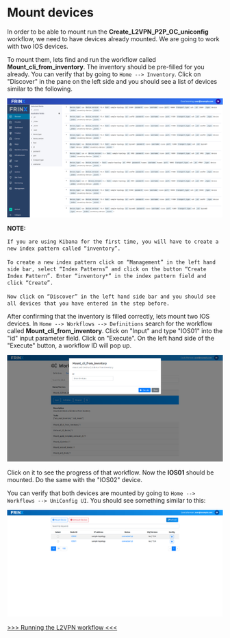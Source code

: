 # Mount devices



In order to be able to mount run the **Create_L2VPN_P2P_OC_uniconfig** workflow, we need to have devices already mounted. We are going to work with two IOS devices.

To mount them, lets find and run the workflow called **Mount_cli_from_inventory**. The inventory should be pre-filled for you already. You can verify that by going to `Home --> Inventory`. Click on "Discover" in the pane on the left side and you should see a list of devices similar to the following.

![inventory-devices](assets/images/inventory-devices.png)



**NOTE:**
``` text
If you are using Kibana for the first time, you will have to create a new index pattern called “inventory”.

To create a new index pattern click on “Management” in the left hand side bar, select “Index Patterns” and click on the button “Create Index Pattern”. Enter “inventory*” in the index pattern field and click “Create”.

Now click on “Discover” in the left hand side bar and you should see all devices that you have entered in the step before.
```

After confirming that the inventory is filled correctly, lets mount two IOS devices. In `Home --> Workflows --> Definitions` search for the workflow called **Mount_cli_from_inventory**. Click on "Input" and type "IOS01" into the "id" input parameter field. Click on "Execute". On the left hand side of the "Execute" button, a workflow ID will pop up. 


![inventory-devices](assets/images/mount-cli-from-inventory.png)


Click on it to see the progress of that workflow. Now the **IOS01** should be mounted. Do the same with the "IOS02" device.

You can verify that both devices are mounted by going to `Home --> Workflows --> UniConfig UI`. You should see something similar to this: 


![inventory-devices](assets/images/mounted-devices-uniconfig-ui.png)

[>>> Running the L2VPN workflow <<<](2.md)